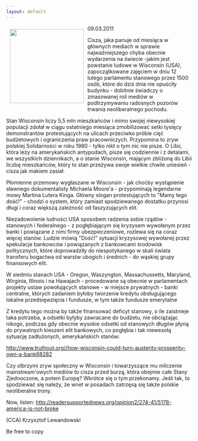 ```yaml
---
layout: default
---
```


<p><img src="{{site.baseurl}}\articles\pictures\465.capitol.jpg" align="left" style="margin: 10px 10px" width="200"><!--61-->
09.03.2011</p><p></p><p>Cisza, jaka panuje od miesiąca w głównych mediach w sprawie najważniejszego chyba obecnie wydarzenia na świecie -jakim jest powstanie ludowe w Wisconsin (USA), zapoczątkowane zajęciem w dniu 12 lutego parlamentu stanowego przez 1500 osób, które do dziś dnia nie opuściły budynku - dobitnie świadczy o zmasowanej roli mediów w podtrzymywaniu radosnych pozorów trwania neoliberalnego pochodu.</p><p></p><p>Stan Wisconsin liczy 5,5 mln mieszkańców i mimo swojej niewysokiej populacji zdołał w ciągu ostatniego miesiąca zmobilizować setki tysięcy demonstrantów protestujących na ulicach przeciwko próbie cięć budżetowych i ograniczenia praw pracowniczych. Przypomina to zryw polskiej Solidarności w roku 1980 - tylko nikt o tym nic nie pisze. O Libii, która leży na amerykańskich antypodach, pisze się codziennie i z detalami, we wszystkich dziennikach, a o stanie Wisconsin, mającym zbliżoną do Libii liczbę mieszkańców, który to stan przeżywa swoje wielkie chwile uniesień - cisza jak makiem zasiał.</p><p></p><p>Płomienne przemowy wygłaszane w Wisconsin - jak choćby wystąpienie sławnego dokumentalisty Michaela Moore'a - przypominają legendarne mowy Martina Lutera Kinga. Główny slogan protestujących to "Mamy tego dość!" - chodzi o system, który zamiast spodziewanego dostatku przynosi długi i coraz większą zależność od faszyzujących elit.</p><p></p><p>Niezadowolenie ludności USA sposobem radzenia sobie rządów - stanowych i federalnego - z pogłębiającym się kryzysem wywołanym przez banki i powiązane z nimi firmy ubezpieczeniowe, rozlewa się na coraz więcej stanów. Ludzie mówią "Dość!" sytuacji kryzysowej wywołanej przez spekulacje bankowców i powiązanych z bankowcami środowisk politycznych, które doprowadziły do niespotykanego w skali świata transferu bogactwa od warstw ubogich i średnich - do wąskiej grupy finansowych elit.</p><p></p><p>W siedmiu stanach USA - Oregon, Waszyngton, Massachussetts, Maryland, Wirginia, Illinois i na Hawajach - procedowane są obecnie w parlamentach projekty ustaw powołujących stanowe - w miejsce prywatnych - banki centralne, których zadaniem byłoby tworzenie kredytu obsługującego lokalne przedsięwzięcia i fundusze, w tym także fundusze emerytalne </p><p></p><p>Z kredytu tego można by także finansować deficyt stanowy, o ile zaistnieje taka potrzeba, a odsetki byłyby zawracane do budżetu, nie obciążając nikogo, podczas gdy obecnie wysokie odsetki od stanowych długów płyną do prywatnych kieszeni elit bankowych, co pogłębia i tak niewesołą sytuację zadłużonych, amerykańskich stanów:</p><p></p><p><a target="" title="Banki stanowe u USA" href="http://www.truthout.org//how-wisconsin-could-turn-austerity-prosperity-own-a-bank68282">http://www.truthout.org//how-wisconsin-could-turn-austerity-prosperity-own-a-bank68282</a></p><p></p><p>Czy olbrzymi zryw społeczny w Wisconsin i towarzyszące mu milczenie mainstream'owych mediów to cisza przed burzą, która obejmie całe Stany Zjednoczone, a potem Europę? Wkrótce się o tym przekonamy. Jeśli tak, to spodziewać się należy, że wnet w posadach zatrzęsą się także polskie neoliberalne trony.</p><p></p><p>Now, listen: <a target="" title="Plomienna mowa" href="http://readersupportednews.org/opinion2/274-41/5178-america-is-not-broke">http://readersupportednews.org/opinion2/274-41/5178-america-is-not-broke</a></p><p></p><p>(CCA) Krzysztof Lewandowski</p><p>Be free to copy</p><p></p>